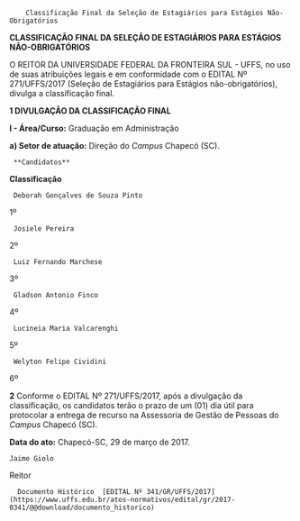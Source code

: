         Classificação Final da Seleção de Estagiários para Estágios Não-Obrigatórios  

**CLASSIFICAÇÃO FINAL DA SELEÇÃO DE ESTAGIÁRIOS PARA ESTÁGIOS NÃO-OBRIGATÓRIOS**

  

 O REITOR DA UNIVERSIDADE FEDERAL DA FRONTEIRA SUL - UFFS, no uso de suas atribuições legais e em conformidade com o EDITAL Nº 271/UFFS/2017 (Seleção de Estagiários para Estágios não-obrigatórios), divulga a classificação final.

  

 **1 DIVULGAÇÃO DA CLASSIFICAÇÃO FINAL**

 **I - Área/Curso:** Graduação em Administração

 **a) Setor de atuação:** Direção do *Campus* Chapecó (SC).

     **Candidatos**

   **Classificação**

     Deborah Gonçalves de Souza Pinto

   1º

     Josiele Pereira

   2º

     Luiz Fernando Marchese

   3º

     Gladson Antonio Finco

   4º

     Lucineia Maria Valcarenghi

   5º

     Welyton Felipe Cividini

   6º

      

 **2** Conforme o EDITAL Nº 271/UFFS/2017, após a divulgação da classificação, os candidatos terão o prazo de um (01) dia útil para protocolar a entrega de recurso na Assessoria de Gestão de Pessoas do *Campus* Chapecó (SC).

   **Data do ato:** Chapecó-SC, 29 de março de 2017.   
 

    Jaime Giolo   
 Reitor 

      Documento Histórico  [EDITAL Nº 341/GR/UFFS/2017](https://www.uffs.edu.br/atos-normativos/edital/gr/2017-0341/@@download/documento_historico)     
      
